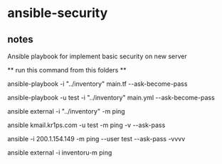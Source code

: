 # ansible-security


## notes
Ansible playbook for implement basic security on new server

** run this command from this folders **

ansible-playbook -i "../inventory" main.tf --ask-become-pass

ansible-playbook -u test -i "../inventory" main.yml --ask-become-pass

ansible external -i "../inventory" -m ping 

ansible kmail.kr1ps.com  -u test -m ping -v --ask-pass



ansible -i 200.1.154.149 -m ping --user test --ask-pass -vvvv


ansible external -i inventoru-m ping